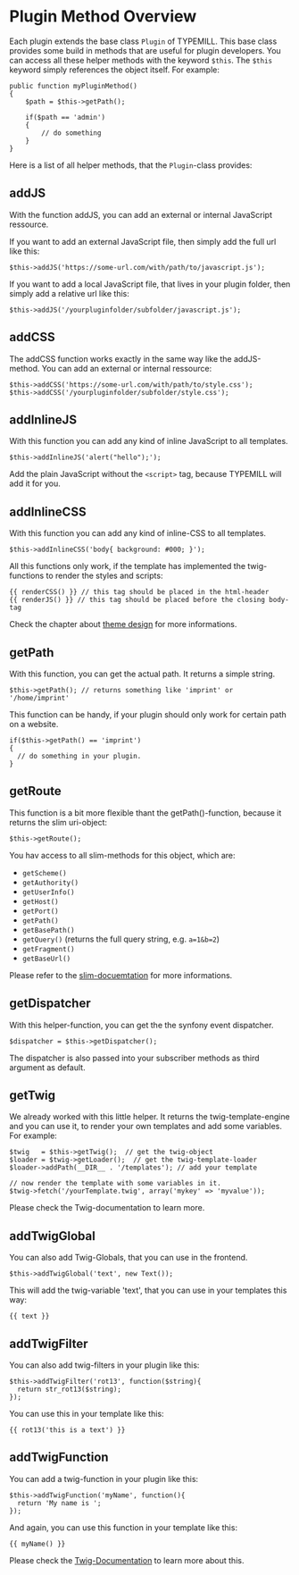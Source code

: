 # Plugin Method Overview

Each plugin extends the base class `Plugin` of TYPEMILL. This base class provides some build in methods that are useful for plugin developers. You can access all these helper methods with the keyword `$this`. The `$this` keyword simply references the object itself. For example:

````
public function myPluginMethod()
{
 	$path = $this->getPath();
 	
 	if($path == 'admin')
 	{
      	// do something 
 	}
}
````

Here is a list of all helper methods, that the `Plugin`-class provides:

## addJS

With the function addJS, you can add an external or internal JavaScript ressource.

If you want to add an external JavaScript file, then simply add the full url like this:

````
$this->addJS('https://some-url.com/with/path/to/javascript.js');
````

If you want to add a local JavaScript file, that lives in your plugin folder, then simply add a relative url like this:

````
$this->addJS('/yourpluginfolder/subfolder/javascript.js');
````

## addCSS

The addCSS function works exactly in the same way like the addJS-method. You can add an external or internal ressource:

````
$this->addCSS('https://some-url.com/with/path/to/style.css');
$this->addCSS('/yourpluginfolder/subfolder/style.css');
````

## addInlineJS

With this function you can add any kind of inline JavaScript to all templates.

````
$this->addInlineJS('alert("hello");');
````

Add the plain JavaScript without the `<script>` tag, because TYPEMILL will add it for you.

## addInlineCSS

With this function you can add any kind of inline-CSS to all templates.

````
$this->addInlineCSS('body{ background: #000; }');
````

All this functions only work, if the template has implemented the twig-functions to render the styles and scripts:

````
{{ renderCSS() }} // this tag should be placed in the html-header
{{ renderJS() }} // this tag should be placed before the closing body-tag
````

Check the chapter about [theme design](/for-theme-developers) for more informations.

## getPath

With this function, you can get the actual path. It returns a simple string.

````
$this->getPath(); // returns something like 'imprint' or '/home/imprint'
````

This function can be handy, if your plugin should only work for certain path on a website. 

````
if($this->getPath() == 'imprint')
{
  // do something in your plugin.
}
````

## getRoute

This function is a bit more flexible thant the getPath()-function, because it returns the slim uri-object:

````
$this->getRoute();
````

You hav access to all slim-methods for this object, which are:

- `getScheme()`
- `getAuthority()`
- `getUserInfo()`
- `getHost()`
- `getPort()`
- `getPath()`
- `getBasePath()`
- `getQuery()` (returns the full query string, e.g. `a=1&b=2`)
- `getFragment()`
- `getBaseUrl()`

Please refer to the [slim-docuemtation](https://www.slimframework.com/docs/objects/request.html#the-request-method) for more informations.

## getDispatcher

With this helper-function, you can get the the synfony event dispatcher. 

````
$dispatcher = $this->getDispatcher();
````

The dispatcher is also passed into your subscriber methods as third argument as default. 

## getTwig

We already worked with this little helper. It returns the twig-template-engine and you can use it, to render your own templates and add some variables. For example:

````
$twig   = $this->getTwig();  // get the twig-object
$loader = $twig->getLoader();  // get the twig-template-loader
$loader->addPath(__DIR__ . '/templates'); // add your template

// now render the template with some variables in it.
$twig->fetch('/yourTemplate.twig', array('mykey' => 'myvalue'));
````

Please check the Twig-documentation to learn more.

## addTwigGlobal

You can also add Twig-Globals, that you can use in the frontend.

````
$this->addTwigGlobal('text', new Text());
````

This will add the twig-variable 'text', that you can use in your templates this way:

````
{{ text }}
````

## addTwigFilter

You can also add twig-filters in your plugin like this:

````
$this->addTwigFilter('rot13', function($string){
  return str_rot13($string);
});
````

You can use this in your template like this:

````
{{ rot13('this is a text') }}
````

## addTwigFunction

You can add a twig-function in your plugin like this:

````
$this->addTwigFunction('myName', function(){
  return 'My name is ';
});
````

And again, you can use this function in your template like this:

````
{{ myName() }}
````

Please check the [Twig-Documentation](https://twig.symfony.com/doc/2.x/) to learn more about this. 

